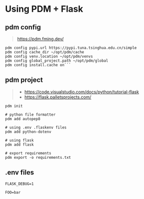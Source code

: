 # Using PDM + Flask

## pdm config

> https://pdm.fming.dev/

```shell
pdm config pypi.url https://pypi.tuna.tsinghua.edu.cn/simple
pdm config cache_dir ~/opt/pdm/cache
pdm config venv.location ~/opt/pdm/venvs
pdm config global_project.path ~/opt/pdm/global
pdm config install.cache on```
```

## pdm project

> - https://code.visualstudio.com/docs/python/tutorial-flask
> - https://flask.palletsprojects.com/

```shell
pdm init

# python file formatter
pdm add autopep8 

# using .env .flaskenv files
pdm add python-dotenv

# using flask
pdm add flask 

# export requirements
pdm export -o requirements.txt
```

## .env files

```.flashenv
FLASK_DEBUG=1
```

```.env
FOO=bar
```
